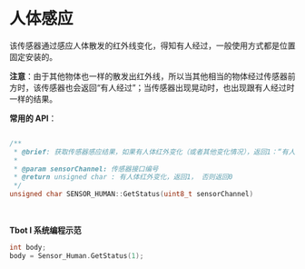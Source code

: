 # 人体感应

该传感器通过感应人体散发的红外线变化，得知有人经过，一般使用方式都是位置固定安装的。

**注意**：由于其他物体也一样的散发出红外线，所以当其他相当的物体经过传感器前方时，该传感器也会返回“有人经过”；当传感器出现晃动时，也出现跟有人经过时一样的结果。


**常用的 API**：
```cpp

/**
 * @brief: 获取传感器感应结果，如果有人体红外变化（或者其他变化情况），返回1：“有人经过”， 否则返回0
 * 
 * @param sensorChannel: 传感器接口编号
 * @return unsigned char : 有人体红外变化，返回1， 否则返回0
 */
unsigned char SENSOR_HUMAN::GetStatus(uint8_t sensorChannel)
```
<br />

**Tbot I 系统编程示范**
```cpp
int body; 
body = Sensor_Human.GetStatus(1);
```
